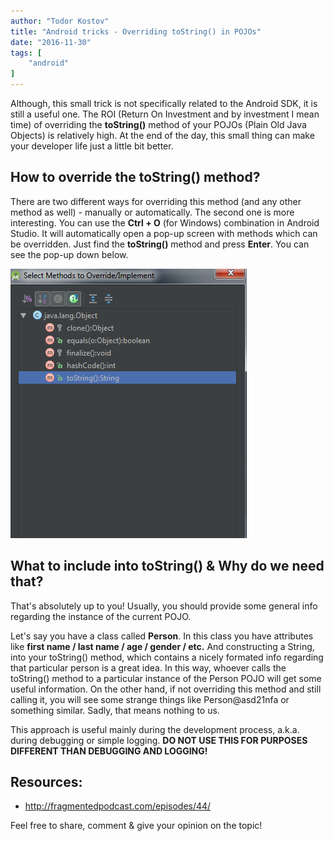 ```yaml
---
author: "Todor Kostov"
title: "Android tricks - Overriding toString() in POJOs"
date: "2016-11-30"
tags: [
    "android"
]
---
```


Although, this small trick is not specifically related to the Android SDK, it is still a useful one. The ROI (Return On Investment and by investment I mean time) of overriding the **toString()** method of your POJOs (Plain Old Java Objects) is relatively high. At the end of the day, this small thing can make your developer life just a little bit better.

## How to override the **toString()** method?
There are two different ways for overriding this method (and any other method as well) - manually or automatically. The second one is more interesting. You can use the **Ctrl + O** (for Windows) combination in Android Studio. It will automatically open a pop-up screen with methods which can be overridden. Just find the **toString()** method and press **Enter**. You can see the pop-up down below.

![](/override.png)

## What to include into **toString()** & Why do we need that?
That's absolutely up to you! Usually, you should provide some general info regarding the instance of the current POJO.

Let's say you have a class called **Person**. In this class you have attributes like **first name / last name / age / gender / etc.** And constructing a String, into your toString() method, which contains a nicely formated info regarding that particular person is a great idea. In this way, whoever calls the toString() method to a particular instance of the Person POJO will get some useful information. On the other hand, if not overriding this method and still calling it, you will see some strange things like Person@asd21nfa or something similar. Sadly, that means nothing to us.

This approach is useful mainly during the development process, a.k.a. during debugging or simple logging. **DO NOT USE THIS FOR PURPOSES DIFFERENT THAN DEBUGGING AND LOGGING!**

## Resources:
* http://fragmentedpodcast.com/episodes/44/

Feel free to share, comment & give your opinion on the topic!
